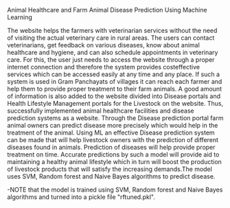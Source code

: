 Animal Healthcare and Farm Animal Disease Prediction Using Machine Learning

The website helps the farmers with veterinarian services
without the need of visiting the actual veterinary care in
rural areas. The users can contact veterinarians, get
feedback on various diseases, know about animal
healthcare and hygiene, and can also schedule
appointments in veterinary care. For this, the user just
needs to access the website through a proper internet
connection and therefore the system provides costeffective
services which can be accessed easily at any
time and any place. If such a system is used in Gram
Panchayats of villages it can reach each farmer and help
them to provide proper treatment to their farm animals.
A good amount of information is also added to the
website divided into Disease portals and Health
Lifestyle Management portals for the Livestock on the
website. Thus, successfully implemented animal
healthcare facilities and disease prediction systems as a
website. Through the Disease prediction portal farm
animal owners can predict disease more precisely which
would help in the treatment of the animal. Using ML an
effective Disease prediction system can be made that
will help livestock owners with the prediction of
different diseases found in animals. Prediction of
diseases will help provide proper treatment on time.
Accurate predictions by such a model will provide aid
to maintaining a healthy animal lifestyle which in turn
will boost the production of livestock products that will
satisfy the increasing demands.The model uses SVM, Random forest and Naive Bayes algorithms
to predict disease.

-NOTE that the model is trained using SVM, Random forest and Naive Bayes algorithms and turned into a pickle file "rftuned.pkl".
